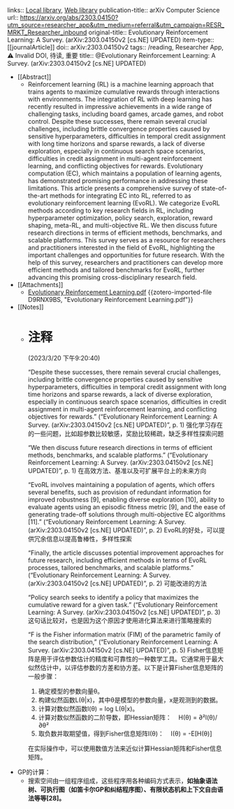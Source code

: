 links:: [Local library](zotero://select/library/items/MA4RHDQD), [Web library](https://www.zotero.org/users/8746250/items/MA4RHDQD)
publication-title:: arXiv Computer Science
url:: https://arxiv.org/abs/2303.04150?utm_source=researcher_app&utm_medium=referral&utm_campaign=RESR_MRKT_Researcher_inbound
original-title:: Evolutionary Reinforcement Learning: A Survey. (arXiv:2303.04150v2 [cs.NE] UPDATED)
item-type:: [[journalArticle]]
doi:: arXiv:2303.04150v2
tags:: /reading, Researcher App, ⚠️ Invalid DOI, 待读, 重要
title:: @Evolutionary Reinforcement Learning: A Survey. (arXiv:2303.04150v2 [cs.NE] UPDATED)

- [[Abstract]]
	- Reinforcement learning (RL) is a machine learning approach that trains agents
	  to maximize cumulative rewards through interactions with environments. The
	  integration of RL with deep learning has recently resulted in impressive
	  achievements in a wide range of challenging tasks, including board games,
	  arcade games, and robot control. Despite these successes, there remain several
	  crucial challenges, including brittle convergence properties caused by
	  sensitive hyperparameters, difficulties in temporal credit assignment with long
	  time horizons and sparse rewards, a lack of diverse exploration, especially in
	  continuous search space scenarios, difficulties in credit assignment in
	  multi-agent reinforcement learning, and conflicting objectives for rewards.
	  Evolutionary computation (EC), which maintains a population of learning agents,
	  has demonstrated promising performance in addressing these limitations. This
	  article presents a comprehensive survey of state-of-the-art methods for
	  integrating EC into RL, referred to as evolutionary reinforcement learning
	  (EvoRL). We categorize EvoRL methods according to key research fields in RL,
	  including hyperparameter optimization, policy search, exploration, reward
	  shaping, meta-RL, and multi-objective RL. We then discuss future research
	  directions in terms of efficient methods, benchmarks, and scalable platforms.
	  This survey serves as a resource for researchers and practitioners interested
	  in the field of EvoRL, highlighting the important challenges and opportunities
	  for future research. With the help of this survey, researchers and
	  practitioners can develop more efficient methods and tailored benchmarks for
	  EvoRL, further advancing this promising cross-disciplinary research field.
- [[Attachments]]
	- [Evolutionary Reinforcement Learning.pdf](https://arxiv.org/pdf/2303.04150.pdf) {{zotero-imported-file D9RNX9BS, "Evolutionary Reinforcement Learning.pdf"}}
- [[Notes]]
	- # 注释 
	   (2023/3/20 下午9:20:40)
	  
	  “Despite these successes, there remain several crucial challenges, including brittle convergence properties caused by sensitive hyperparameters, difficulties in temporal credit assignment with long time horizons and sparse rewards, a lack of diverse exploration, especially in continuous search space scenarios, difficulties in credit assignment in multi-agent reinforcement learning, and conflicting objectives for rewards.” (“Evolutionary Reinforcement Learning: A Survey. (arXiv:2303.04150v2 [cs.NE] UPDATED)”, p. 1) 强化学习存在的一些问题，比如超参数比较敏感，奖励比较稀疏，缺乏多样性探索问题
	  
	  “We then discuss future research directions in terms of efficient methods, benchmarks, and scalable platforms.” (“Evolutionary Reinforcement Learning: A Survey. (arXiv:2303.04150v2 [cs.NE] UPDATED)”, p. 1) 在高效方法、基准以及可扩展平台上的未来方向
	  
	  “EvoRL involves maintaining a population of agents, which offers several benefits, such as provision of redundant information for improved robustness [9], enabling diverse exploration [10], ability to evaluate agents using an episodic fitness metric [9], and the ease of generating trade-off solutions through multi-objective EC algorithms [11].” (“Evolutionary Reinforcement Learning: A Survey. (arXiv:2303.04150v2 [cs.NE] UPDATED)”, p. 2) EvoRL的好处，可以提供冗余信息以提高鲁棒性，多样性探索
	  
	  “Finally, the article discusses potential improvement approaches for future research, including efficient methods in terms of EvoRL processes, tailored benchmarks, and scalable platforms.” (“Evolutionary Reinforcement Learning: A Survey. (arXiv:2303.04150v2 [cs.NE] UPDATED)”, p. 2) 可能改进的方法
	  
	  “Policy search seeks to identify a policy that maximizes the cumulative reward for a given task.” (“Evolutionary Reinforcement Learning: A Survey. (arXiv:2303.04150v2 [cs.NE] UPDATED)”, p. 3) 这句话比较对，也是因为这个原因才使用进化算法来进行策略搜索的
	  
	  “F is the Fisher information matrix (FIM) of the parametric family of the search distribution,” (“Evolutionary Reinforcement Learning: A Survey. (arXiv:2303.04150v2 [cs.NE] UPDATED)”, p. 5) Fisher信息矩阵是用于评估参数估计的精度和可靠性的一种数学工具。它通常用于最大似然估计中，以评估参数的方差和协方差。以下是计算Fisher信息矩阵的一般步骤：
	  
	  1. 确定模型的参数向量θ。
	  2. 构建似然函数L(θ|x)，其中θ是模型的参数向量，x是观测到的数据。
	  3. 计算对数似然函数l(θ) = log L(θ|x)。
	  4. 计算对数似然函数的二阶导数，即Hessian矩阵：
	     H(θ) = ∂²l(θ)/∂θ²
	  5. 取负数并取期望值，得到Fisher信息矩阵I(θ)：
	     I(θ) = -E[H(θ)]
	  
	  在实际操作中，可以使用数值方法来近似计算Hessian矩阵和Fisher信息矩阵。
- GP的计算：
	- 搜索空间由一组程序组成，这些程序用各种编码方式表示，**如抽象语法树、可执行图（如笛卡尔GP和纠结程序图）、有限状态机和上下文自由语法等等[28]。**